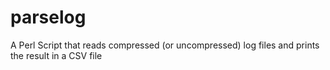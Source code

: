 # parselog
A Perl Script that reads compressed (or uncompressed) log files and prints the result in a CSV file
